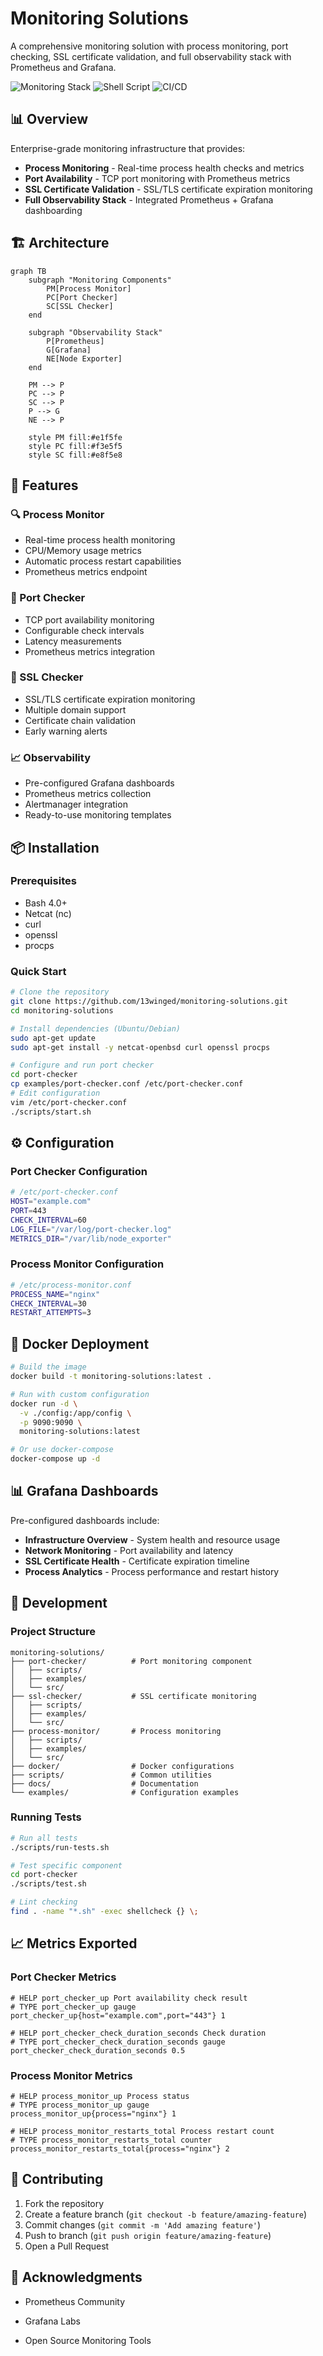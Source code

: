 # Monitoring Solutions

A comprehensive monitoring solution with process monitoring, port checking, SSL certificate validation, and full observability stack with Prometheus and Grafana.

![Monitoring Stack](https://img.shields.io/badge/Monitoring-Prometheus%20%7C%20Grafana-orange)
![Shell Script](https://img.shields.io/badge/Shell-Bash%20Scripting-green)
![CI/CD](https://github.com/13winged/monitoring-solutions/actions/workflows/ci-cd.yml/badge.svg)

## 📊 Overview

Enterprise-grade monitoring infrastructure that provides:
- **Process Monitoring** - Real-time process health checks and metrics
- **Port Availability** - TCP port monitoring with Prometheus metrics
- **SSL Certificate Validation** - SSL/TLS certificate expiration monitoring
- **Full Observability Stack** - Integrated Prometheus + Grafana dashboarding

## 🏗️ Architecture

```mermaid
graph TB
    subgraph "Monitoring Components"
        PM[Process Monitor]
        PC[Port Checker]
        SC[SSL Checker]
    end

    subgraph "Observability Stack"
        P[Prometheus]
        G[Grafana]
        NE[Node Exporter]
    end

    PM --> P
    PC --> P
    SC --> P
    P --> G
    NE --> P
    
    style PM fill:#e1f5fe
    style PC fill:#f3e5f5
    style SC fill:#e8f5e8
```

## 🚀 Features

### 🔍 Process Monitor
- Real-time process health monitoring
- CPU/Memory usage metrics
- Automatic process restart capabilities
- Prometheus metrics endpoint

### 🚪 Port Checker
- TCP port availability monitoring
- Configurable check intervals
- Latency measurements
- Prometheus metrics integration

### 🔐 SSL Checker
- SSL/TLS certificate expiration monitoring
- Multiple domain support
- Certificate chain validation
- Early warning alerts

### 📈 Observability
- Pre-configured Grafana dashboards
- Prometheus metrics collection
- Alertmanager integration
- Ready-to-use monitoring templates

## 📦 Installation

### Prerequisites
- Bash 4.0+
- Netcat (nc)
- curl
- openssl
- procps

### Quick Start

```bash
# Clone the repository
git clone https://github.com/13winged/monitoring-solutions.git
cd monitoring-solutions

# Install dependencies (Ubuntu/Debian)
sudo apt-get update
sudo apt-get install -y netcat-openbsd curl openssl procps

# Configure and run port checker
cd port-checker
cp examples/port-checker.conf /etc/port-checker.conf
# Edit configuration
vim /etc/port-checker.conf
./scripts/start.sh
```

## ⚙️ Configuration

### Port Checker Configuration
```bash
# /etc/port-checker.conf
HOST="example.com"
PORT=443
CHECK_INTERVAL=60
LOG_FILE="/var/log/port-checker.log"
METRICS_DIR="/var/lib/node_exporter"
```

### Process Monitor Configuration
```bash
# /etc/process-monitor.conf
PROCESS_NAME="nginx"
CHECK_INTERVAL=30
RESTART_ATTEMPTS=3
```

## 🐳 Docker Deployment

```bash
# Build the image
docker build -t monitoring-solutions:latest .

# Run with custom configuration
docker run -d \
  -v ./config:/app/config \
  -p 9090:9090 \
  monitoring-solutions:latest

# Or use docker-compose
docker-compose up -d
```

## 📊 Grafana Dashboards

Pre-configured dashboards include:
- **Infrastructure Overview** - System health and resource usage
- **Network Monitoring** - Port availability and latency
- **SSL Certificate Health** - Certificate expiration timeline
- **Process Analytics** - Process performance and restart history

## 🔧 Development

### Project Structure
```
monitoring-solutions/
├── port-checker/          # Port monitoring component
│   ├── scripts/
│   ├── examples/
│   └── src/
├── ssl-checker/           # SSL certificate monitoring
│   ├── scripts/
│   ├── examples/
│   └── src/
├── process-monitor/       # Process monitoring
│   ├── scripts/
│   ├── examples/
│   └── src/
├── docker/                # Docker configurations
├── scripts/               # Common utilities
├── docs/                  # Documentation
└── examples/              # Configuration examples
```

### Running Tests

```bash
# Run all tests
./scripts/run-tests.sh

# Test specific component
cd port-checker
./scripts/test.sh

# Lint checking
find . -name "*.sh" -exec shellcheck {} \;
```

## 📈 Metrics Exported

### Port Checker Metrics
```prometheus
# HELP port_checker_up Port availability check result
# TYPE port_checker_up gauge
port_checker_up{host="example.com",port="443"} 1

# HELP port_checker_check_duration_seconds Check duration
# TYPE port_checker_check_duration_seconds gauge
port_checker_check_duration_seconds 0.5
```

### Process Monitor Metrics
```prometheus
# HELP process_monitor_up Process status
# TYPE process_monitor_up gauge
process_monitor_up{process="nginx"} 1

# HELP process_monitor_restarts_total Process restart count
# TYPE process_monitor_restarts_total counter
process_monitor_restarts_total{process="nginx"} 2
```

## 🤝 Contributing

1. Fork the repository
2. Create a feature branch (`git checkout -b feature/amazing-feature`)
3. Commit changes (`git commit -m 'Add amazing feature'`)
4. Push to branch (`git push origin feature/amazing-feature`)
5. Open a Pull Request

## 🙏 Acknowledgments

- Prometheus Community
- Grafana Labs

- Open Source Monitoring Tools
